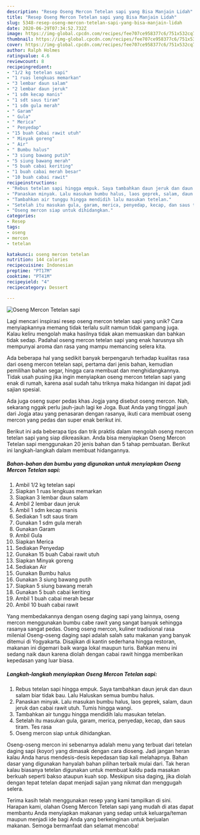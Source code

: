 ```yaml
---
description: "Resep Oseng Mercon Tetelan sapi yang Bisa Manjain Lidah"
title: "Resep Oseng Mercon Tetelan sapi yang Bisa Manjain Lidah"
slug: 5348-resep-oseng-mercon-tetelan-sapi-yang-bisa-manjain-lidah
date: 2020-06-29T07:34:52.732Z
image: https://img-global.cpcdn.com/recipes/fee707ce958377c6/751x532cq70/oseng-mercon-tetelan-sapi-foto-resep-utama.jpg
thumbnail: https://img-global.cpcdn.com/recipes/fee707ce958377c6/751x532cq70/oseng-mercon-tetelan-sapi-foto-resep-utama.jpg
cover: https://img-global.cpcdn.com/recipes/fee707ce958377c6/751x532cq70/oseng-mercon-tetelan-sapi-foto-resep-utama.jpg
author: Ralph Holmes
ratingvalue: 4.6
reviewcount: 8
recipeingredient:
- "1/2 kg tetelan sapi"
- "1 ruas lengkuas memarkan"
- "3 lembar daun salam"
- "2 lembar daun jeruk"
- "1 sdm kecap manis"
- "1 sdt saus tiram"
- "1 sdm gula merah"
- " Garam"
- " Gula"
- " Merica"
- " Penyedap"
- "15 buah Cabai rawit utuh"
- " Minyak goreng"
- " Air"
- " Bumbu halus"
- "3 siung bawang putih"
- "5 siung bawang merah"
- "5 buah cabai keriting"
- "1 buah cabai merah besar"
- "10 buah cabai rawit"
recipeinstructions:
- "Rebus tetelan sapi hingga empuk. Saya tambahkan daun jeruk dan daun salam biar tidak bau. Lalu Haluskan semua bumbu halus."
- "Panaskan minyak. Lalu masukan bumbu halus, laos geprek, salam, daun jeruk dan cabai rawit utuh. Tumis hingga wangi."
- "Tambahkan air tunggu hingga mendidih lalu masukan tetelan."
- "Setelah itu masukan gula, garam, merica, penyedap, kecap, dan saus tiram. Tes rasa"
- "Oseng mercon siap untuk dihidangkan."
categories:
- Resep
tags:
- oseng
- mercon
- tetelan

katakunci: oseng mercon tetelan 
nutrition: 144 calories
recipecuisine: Indonesian
preptime: "PT17M"
cooktime: "PT41M"
recipeyield: "4"
recipecategory: Dessert

---
```



![Oseng Mercon Tetelan sapi](https://img-global.cpcdn.com/recipes/fee707ce958377c6/751x532cq70/oseng-mercon-tetelan-sapi-foto-resep-utama.jpg)

Lagi mencari inspirasi resep oseng mercon tetelan sapi yang unik? Cara menyiapkannya memang tidak terlalu sulit namun tidak gampang juga. Kalau keliru mengolah maka hasilnya tidak akan memuaskan dan bahkan tidak sedap. Padahal oseng mercon tetelan sapi yang enak harusnya sih mempunyai aroma dan rasa yang mampu memancing selera kita.

Ada beberapa hal yang sedikit banyak berpengaruh terhadap kualitas rasa dari oseng mercon tetelan sapi, pertama dari jenis bahan, kemudian pemilihan bahan segar, hingga cara membuat dan menghidangkannya. Tidak usah pusing jika ingin menyiapkan oseng mercon tetelan sapi yang enak di rumah, karena asal sudah tahu triknya maka hidangan ini dapat jadi sajian spesial.

Ada juga oseng super pedas khas Jogja yang disebut oseng mercon. Nah, sekarang nggak perlu jauh-jauh lagi ke Joga. Buat Anda yang tinggal jauh dari Jogja atau yang penasaran dengan rasanya, ikuti cara membuat oseng mercon yang pedas dan super enak berikut ini.


Berikut ini ada beberapa tips dan trik praktis dalam mengolah oseng mercon tetelan sapi yang siap dikreasikan. Anda bisa menyiapkan Oseng Mercon Tetelan sapi menggunakan 20 jenis bahan dan 5 tahap pembuatan. Berikut ini langkah-langkah dalam membuat hidangannya.

<!--inarticleads1-->

##### Bahan-bahan dan bumbu yang digunakan untuk menyiapkan Oseng Mercon Tetelan sapi:

1. Ambil 1/2 kg tetelan sapi
1. Siapkan 1 ruas lengkuas memarkan
1. Siapkan 3 lembar daun salam
1. Ambil 2 lembar daun jeruk
1. Ambil 1 sdm kecap manis
1. Sediakan 1 sdt saus tiram
1. Gunakan 1 sdm gula merah
1. Gunakan  Garam
1. Ambil  Gula
1. Siapkan  Merica
1. Sediakan  Penyedap
1. Gunakan 15 buah Cabai rawit utuh
1. Siapkan  Minyak goreng
1. Sediakan  Air
1. Gunakan  Bumbu halus
1. Gunakan 3 siung bawang putih
1. Siapkan 5 siung bawang merah
1. Gunakan 5 buah cabai keriting
1. Ambil 1 buah cabai merah besar
1. Ambil 10 buah cabai rawit


Yang membedakannya dengan oseng daging sapi yang lainnya, oseng mercon menggunakan bumbu cabe rawit yang sangat banyak sehingga rasanya sangat pedas. Oseng oseng mercon, kuliner tradisional rasa milenial Oseng-oseng daging sapi adalah salah satu makanan yang banyak ditemui di Yogyakarta. Disajikan di kantin sederhana hingga restoran, makanan ini digemari baik warga lokal maupun turis. Bahkan menu ini sedang naik daun karena diolah dengan cabai rawit hingga memberikan kepedasan yang luar biasa. 

<!--inarticleads2-->

##### Langkah-langkah menyiapkan Oseng Mercon Tetelan sapi:

1. Rebus tetelan sapi hingga empuk. Saya tambahkan daun jeruk dan daun salam biar tidak bau. Lalu Haluskan semua bumbu halus.
1. Panaskan minyak. Lalu masukan bumbu halus, laos geprek, salam, daun jeruk dan cabai rawit utuh. Tumis hingga wangi.
1. Tambahkan air tunggu hingga mendidih lalu masukan tetelan.
1. Setelah itu masukan gula, garam, merica, penyedap, kecap, dan saus tiram. Tes rasa
1. Oseng mercon siap untuk dihidangkan.


Oseng-oseng mercon ini sebenarnya adalah menu yang terbuat dari tetelan daging sapi (koyor) yang dimasak dengan cara dioseng. Jadi jangan heran kalau Anda harus mendesis-desis kepedasan tiap kali melahapnya. Bahan dasar yang digunakan hanyalah bahan pilihan terbaik mulai dari. Tak heran kalau biasanya tetelan digunakan untuk membuat kaldu pada masakan berkuah seperti bakso ataupun kuah sop. Meskipun sisa daging, jika diolah dengan tepat tetelan dapat menjadi sajian yang nikmat dan menggugah selera. 

Terima kasih telah menggunakan resep yang kami tampilkan di sini. Harapan kami, olahan Oseng Mercon Tetelan sapi yang mudah di atas dapat membantu Anda menyiapkan makanan yang sedap untuk keluarga/teman maupun menjadi ide bagi Anda yang berkeinginan untuk berjualan makanan. Semoga bermanfaat dan selamat mencoba!
